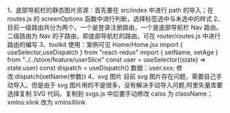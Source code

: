 1、底部导航栏的静态图片资源：首先要在 src/index 中进行 path 的导入；在 routes.js 的 screenOptions 函数中进行判断，选择标签选中与未选中的样式
2、目前一级路由共分为两个，一个是登录注册路由，一个是底部导航栏 Nav 路由。二级路由为 Nav 的子路由，即底部导航栏的路由。可在 router/routes.js 中进行路由的编写
3、toolkit 使用：案例可见 Home/Home.jsx
import { useSelector,useDispatch } from "react-redux"
import { setName, setAge } from "../../store/feature/userSlice"
const user = useSelector((state) => state.user)
const dispatch = useDispatch()
数据：user.xxx; 修改:dispatch(setName(参数))
4、svg 图片
目前 svg 图片存在问题，需要自己手动导入，但是由于 svg
图片用的不是很多，没有解决手动导入问题,阿里矢量库要选择复制 SVG 代码。复制到 svgs.js 中后要手动修改 calss 为 className；xmlns:xlink 改为 xmlnsXlink
